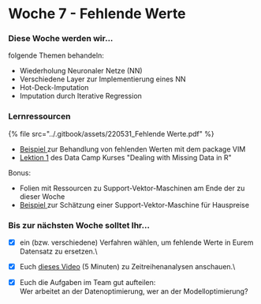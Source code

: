 # Woche 7 - Fehlende Werte

### Diese Woche werden wir...

folgende Themen behandeln:

* Wiederholung Neuronaler Netze (NN)
* Verschiedene Layer zur Implementierung eines NN
* Hot-Deck-Imputation
* Imputation durch Iterative Regression

### Lernressourcen

{% file src="../.gitbook/assets/220531_Fehlende Werte.pdf" %}

* [Beispiel ](https://github.com/opencampus-sh/einfuehrung-in-data-science-und-ml/blob/main/Fehlende%20Werte/missing-data.R)zur Behandlung von fehlenden Werten mit dem package VIM
* [Lektion 1](https://www.datacamp.com/courses/dealing-with-missing-data-in-r) des Data Camp Kurses "Dealing with Missing Data in R"

Bonus:

* Folien mit Ressourcen zu Support-Vektor-Maschinen am Ende der zu dieser Woche
* [Beispiel ](https://github.com/opencampus-sh/einfuehrung-in-data-science-und-ml/tree/main/Woche%206)zur Schätzung einer Support-Vektor-Maschine für Hauspreise

### Bis zur nächsten Woche solltet Ihr...

* [x] ein (bzw. verschiedene) Verfahren wählen, um fehlende Werte in Eurem Datensatz zu ersetzen.\

* [x] Euch [dieses Video](https://coursera.org/share/3f650f2a9fc3aef4a5ce140f99daf9a3) (5 Minuten) zu Zeitreihenanalysen anschauen.\

* [x] Euch die Aufgaben im Team gut aufteilen:\
  Wer arbeitet an der Datenoptimierung, wer an der Modelloptimierung?
